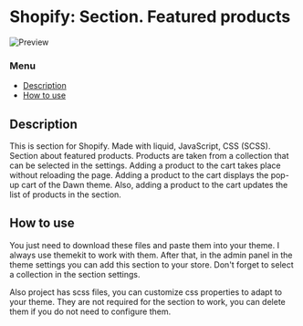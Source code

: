 # Shopify: Section. Featured products
![Preview](https://raw.githubusercontent.com/qcyGH/shopify-section--featured-products/main/preview.gif "Preview")

### Menu

- [Description](https://github.com/qcyGH/shopify-section--featured-products#Description)
- [How to use](https://github.com/qcyGH/shopify-section--featured-products#How-to-use)

## Description

This is section for Shopify. Made with liquid, JavaScript, CSS (SCSS). Section about featured products. Products are taken from a collection that can be selected in the settings. Adding a product to the cart takes place without reloading the page. Adding a product to the cart displays the pop-up cart of the Dawn theme. Also, adding a product to the cart updates the list of products in the section.

## How to use

You just need to download these files and paste them into your theme. I always use themekit to work with them. After that, in the admin panel in the theme settings you can add this section to your store. Don't forget to select a collection in the section settings.

Also project has scss files, you can customize css properties to adapt to your theme. They are not required for the section to work, you can delete them if you do not need to configure them.
